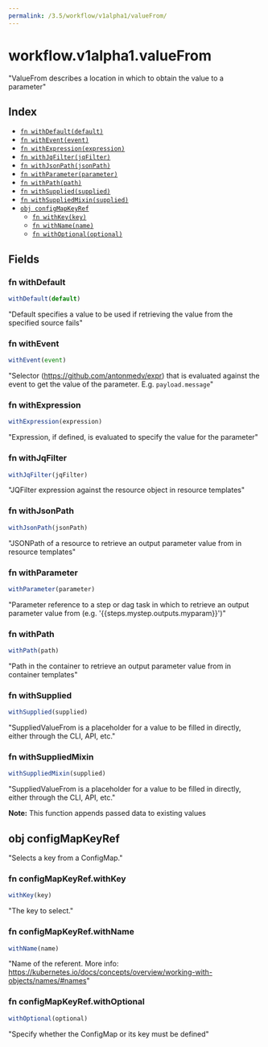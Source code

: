 ```yaml
---
permalink: /3.5/workflow/v1alpha1/valueFrom/
---
```


# workflow.v1alpha1.valueFrom

"ValueFrom describes a location in which to obtain the value to a parameter"

## Index

* [`fn withDefault(default)`](#fn-withdefault)
* [`fn withEvent(event)`](#fn-withevent)
* [`fn withExpression(expression)`](#fn-withexpression)
* [`fn withJqFilter(jqFilter)`](#fn-withjqfilter)
* [`fn withJsonPath(jsonPath)`](#fn-withjsonpath)
* [`fn withParameter(parameter)`](#fn-withparameter)
* [`fn withPath(path)`](#fn-withpath)
* [`fn withSupplied(supplied)`](#fn-withsupplied)
* [`fn withSuppliedMixin(supplied)`](#fn-withsuppliedmixin)
* [`obj configMapKeyRef`](#obj-configmapkeyref)
  * [`fn withKey(key)`](#fn-configmapkeyrefwithkey)
  * [`fn withName(name)`](#fn-configmapkeyrefwithname)
  * [`fn withOptional(optional)`](#fn-configmapkeyrefwithoptional)

## Fields

### fn withDefault

```ts
withDefault(default)
```

"Default specifies a value to be used if retrieving the value from the specified source fails"

### fn withEvent

```ts
withEvent(event)
```

"Selector (https://github.com/antonmedv/expr) that is evaluated against the event to get the value of the parameter. E.g. `payload.message`"

### fn withExpression

```ts
withExpression(expression)
```

"Expression, if defined, is evaluated to specify the value for the parameter"

### fn withJqFilter

```ts
withJqFilter(jqFilter)
```

"JQFilter expression against the resource object in resource templates"

### fn withJsonPath

```ts
withJsonPath(jsonPath)
```

"JSONPath of a resource to retrieve an output parameter value from in resource templates"

### fn withParameter

```ts
withParameter(parameter)
```

"Parameter reference to a step or dag task in which to retrieve an output parameter value from (e.g. '{{steps.mystep.outputs.myparam}}')"

### fn withPath

```ts
withPath(path)
```

"Path in the container to retrieve an output parameter value from in container templates"

### fn withSupplied

```ts
withSupplied(supplied)
```

"SuppliedValueFrom is a placeholder for a value to be filled in directly, either through the CLI, API, etc."

### fn withSuppliedMixin

```ts
withSuppliedMixin(supplied)
```

"SuppliedValueFrom is a placeholder for a value to be filled in directly, either through the CLI, API, etc."

**Note:** This function appends passed data to existing values

## obj configMapKeyRef

"Selects a key from a ConfigMap."

### fn configMapKeyRef.withKey

```ts
withKey(key)
```

"The key to select."

### fn configMapKeyRef.withName

```ts
withName(name)
```

"Name of the referent. More info: https://kubernetes.io/docs/concepts/overview/working-with-objects/names/#names"

### fn configMapKeyRef.withOptional

```ts
withOptional(optional)
```

"Specify whether the ConfigMap or its key must be defined"
